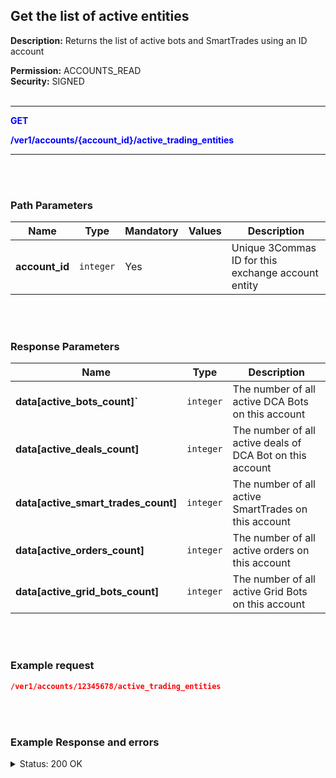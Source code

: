 ## Get the list of active entities<br>

**Description:** Returns the list of active bots and SmartTrades using an ID account<br>

**Permission:** ACCOUNTS_READ<br>
**Security:** SIGNED<br>
<br>

----------

<mark style="color:blue;background-color:white" > **GET**

<mark style="color:blue;background-color:white" > **/ver1/accounts/{account_id}/active_trading_entities**

----------

<br>
<br>

### Path Parameters<br>

| Name | Type |	Mandatory |	Values	| Description|
|------|------|-----------|-----------------|------------|
|**account_id** | `integer` | Yes |  | Unique 3Commas ID for this exchange account entity |

<br>
<br>

### Response Parameters<br>

| Name | Type |	Description|
|------|------|------------|
|**data[active_bots_count]`**| `integer` | The number of all active DCA Bots on this account |
|**data[active_deals_count]**| `integer` | The number of all active deals of DCA Bot on this account |
|**data[active_smart_trades_count]**| `integer` | The number of all active SmartTrades on this account |
|**data[active_orders_count]**| `integer`| The number of all active orders on this account|
|**data[active_grid_bots_count]**| `integer` | The number of all active Grid Bots on this account |

<br>
<br>

### Example request<br>

```json
/ver1/accounts/12345678/active_trading_entities
```
<br>
<br>

### Example Response and errors<br>


<details>

<summary>Status: 200 OK</summary><br>

```json
{
    "data": {
        "active_bots_count": 5,
        "active_deals_count": 4,
        "active_smart_trades_count": 3,
        "active_orders_count": 2,
        "active_grid_bots_count": 0
    }
}
```
</details>